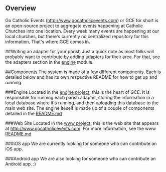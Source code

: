 ## Overview
Go Catholic Events (http://www.gocatholicevents.com) or GCE for short is an open-source project to aggregate events happening at Catholic Churches into one location.  Every week many events are happening at our local churches, but there's currently no centralized repository for this information.  That's where GCE comes in.  

##Writing an adapter for your parish
Just a quick note as most folks will probably want to contribute by adding adapters for their area.  For that, see the adapters section in the [engine](https://github.com/salutarismedia/gocatholicevents/tree/master/engine) module.


##Components
The system is made of a few different components.  Each is detailed below and has its own respective README for how to get up and running.


###Engine
Located in the [engine project](https://github.com/salutarismedia/gocatholicevents/tree/master/engine), this is the heart of GCE.  It is responsible for running each parish adapter, storing the information in a local database where it's running, and then uploading this database to the main web site.  The engine iteself is made up of a couple of components detailed in the [README.md](https://www.github.com/salutarismedia/gocatholicevents/blob/master/engine/README.md)

###Web Site
Located in the [www project](https://github.com/salutarismedia/gocatholicevents/tree/master/www), this is the web site that appears at http://www.gocatholicevents.com.  For more information, see the www [README.md](https://www.github.com/salutarismedia/gocatholicevents/blob/master/www/README.md)

###iOS app
We are currently looking for someone who can contribute an iOS app. 
 
###Android app
We are also looking for someone who can contribute an Android app.  :)
